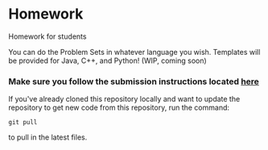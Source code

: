 # Homework
Homework for students

You can do the Problem Sets in whatever language you wish. Templates will be provided for Java, C++, and Python! (WIP, coming soon)

### Make sure you follow the submission instructions located [here](https://github.com/CS196Illinois/Submissions/blob/submission/README.md)

If you've already cloned this repository locally and want to update the repository to get new code from this repository, run the command:

`git pull`

to pull in the latest files.
